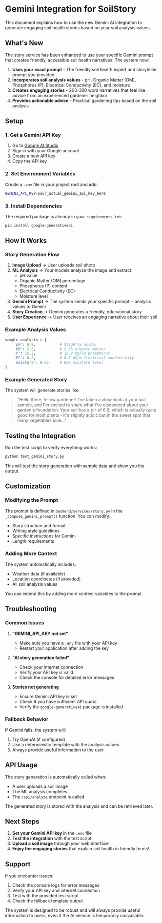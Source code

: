 # Gemini Integration for SoilStory

This document explains how to use the new Gemini AI integration to generate engaging soil health stories based on your soil analysis values.

## What's New

The story service has been enhanced to use your specific Gemini prompt that creates friendly, accessible soil health narratives. The system now:

1. **Uses your exact prompt** - The friendly soil health expert and storyteller prompt you provided
2. **Incorporates soil analysis values** - pH, Organic Matter (OM), Phosphorus (P), Electrical Conductivity (EC), and moisture
3. **Creates engaging stories** - 200-300 word narratives that feel like advice from an experienced gardener neighbor
4. **Provides actionable advice** - Practical gardening tips based on the soil analysis

## Setup

### 1. Get a Gemini API Key

1. Go to [Google AI Studio](https://aistudio.google.com/)
2. Sign in with your Google account
3. Create a new API key
4. Copy the API key

### 2. Set Environment Variables

Create a `.env` file in your project root and add:

```bash
GEMINI_API_KEY=your_actual_gemini_api_key_here
```

### 3. Install Dependencies

The required package is already in your `requirements.txt`:
```bash
pip install google-generativeai
```

## How It Works

### Story Generation Flow

1. **Image Upload** → User uploads soil photo
2. **ML Analysis** → Your models analyze the image and extract:
   - pH value
   - Organic Matter (OM) percentage
   - Phosphorus (P) content
   - Electrical Conductivity (EC)
   - Moisture level
3. **Gemini Prompt** → The system sends your specific prompt + analysis values to Gemini
4. **Story Creation** → Gemini generates a friendly, educational story
5. **User Experience** → User receives an engaging narrative about their soil

### Example Analysis Values

```python
sample_analysis = {
    'pH': 6.8,           # Slightly acidic
    'OM': 2.5,           # 2.5% organic matter
    'P': 15.2,           # 15.2 mg/kg phosphorus
    'EC': 0.8,           # 0.8 dS/m electrical conductivity
    'moisture': 0.65     # 65% moisture level
}
```

### Example Generated Story

The system will generate stories like:

> "Hello there, fellow gardener! I've taken a close look at your soil sample, and I'm excited to share what I've discovered about your garden's foundation. Your soil has a pH of 6.8, which is actually quite good for most plants - it's slightly acidic but in the sweet spot that many vegetables love..."

## Testing the Integration

Run the test script to verify everything works:

```bash
python test_gemini_story.py
```

This will test the story generation with sample data and show you the output.

## Customization

### Modifying the Prompt

The prompt is defined in `backend/services/story.py` in the `_compose_gemini_prompt()` function. You can modify:

- Story structure and format
- Writing style guidelines
- Specific instructions for Gemini
- Length requirements

### Adding More Context

The system automatically includes:
- Weather data (if available)
- Location coordinates (if provided)
- All soil analysis values

You can extend this by adding more context variables to the prompt.

## Troubleshooting

### Common Issues

1. **"GEMINI_API_KEY not set"**
   - Make sure you have a `.env` file with your API key
   - Restart your application after adding the key

2. **"AI story generation failed"**
   - Check your internet connection
   - Verify your API key is valid
   - Check the console for detailed error messages

3. **Stories not generating**
   - Ensure Gemini API key is set
   - Check if you have sufficient API quota
   - Verify the `google-generativeai` package is installed

### Fallback Behavior

If Gemini fails, the system will:
1. Try OpenAI (if configured)
2. Use a deterministic template with the analysis values
3. Always provide useful information to the user

## API Usage

The story generation is automatically called when:
- A user uploads a soil image
- The ML analysis completes
- The `/api/analyze` endpoint is called

The generated story is stored with the analysis and can be retrieved later.

## Next Steps

1. **Set your Gemini API key** in the `.env` file
2. **Test the integration** with the test script
3. **Upload a soil image** through your web interface
4. **Enjoy the engaging stories** that explain soil health in friendly terms!

## Support

If you encounter issues:
1. Check the console logs for error messages
2. Verify your API key and internet connection
3. Test with the provided test script
4. Check the fallback template output

The system is designed to be robust and will always provide useful information to users, even if the AI service is temporarily unavailable.
